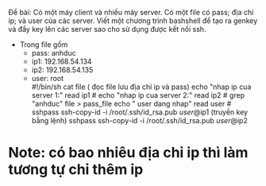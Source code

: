 Đề bài: Có một máy client và nhiều máy server. Có một file có pass; địa chỉ ip; và user của các server. Viết một chương trình bashshell để tạo ra genkey và đẩy key lên các server sao cho sử dụng được kết nối ssh. 
- Trong file gồm 
    - pass: anhduc
    - ip1: 192.168.54.134
    - ip2: 192.168.54.135
    - user: root    
#!/bin/sh
cat file ( đọc file lưu địa chỉ ip và pass)
echo "nhap ip cua server 1:"
read ip1 # 
echo "nhap ip cua server 2:"
read ip2 # 
grep "anhduc" file > pass_file
echo " user dang nhap" 
read user # 
sshpass ssh-copy-id -i /root/.ssh/id_rsa.pub $user@$ip1 (truyền key bằng lệnh)
sshpass ssh-copy-id -i /root/.ssh/id_rsa.pub $user@$ip2

# Note: có bao nhiêu địa chỉ ip thì làm tương tự chỉ thêm ip

